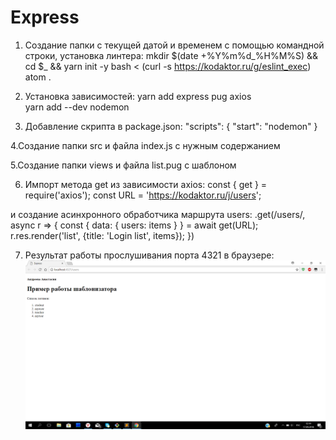 # Express
 1. Создание папки с текущей датой и временем с помощью командной строки, установка линтера:
mkdir $(date +%Y%m%d_%H%M%S) && cd $_ && yarn init -y
bash < (curl -s https://kodaktor.ru/g/eslint_exec)
atom .

 2. Установка зависимостей:
yarn add express pug	axios	
yarn add --dev nodemon

 3. Добавление скрипта в package.json:
 "scripts": {
    "start": "nodemon"
  }
  
 4.Создание папки src и файла index.js с нужным содержанием
 
 5.Создание папки views и файла list.pug с шаблоном
 
 6. Импорт метода get из зависимости axios:
const { get } = require('axios');
const URL = 'https://kodaktor.ru/j/users';

и создание асинхронного обработчика маршрута users:
.get(/users/, async r => { 
      const { data: { users: items } } = await get(URL);
      r.res.render('list', {title: 'Login list', items});
   })
   
 7. Результат работы прослушивания порта 4321  в браузере:
 ![alt text](https://github.com/nastyandreeva/Express/blob/master/express.PNG)
